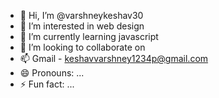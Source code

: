 - 👋 Hi, I’m @varshneykeshav30
- 👀 I’m interested in web design 
- 🌱 I’m currently learning javascript
- 💞️ I’m looking to collaborate on 
- 📫 Gmail - keshavvarshney1234p@gmail.com
- 😄 Pronouns: ...
- ⚡ Fun fact: ...

<!---
varshneykeshav30/varshneykeshav30 is a ✨ special ✨ repository because its `README.md` (this file) appears on your GitHub profile.
You can click the Preview link to take a look at your changes.
--->
